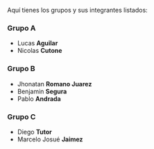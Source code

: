 Aquí tienes los grupos y sus integrantes listados:

### Grupo A
- Lucas **Aguilar**
- Nicolas **Cutone**

### Grupo B
- Jhonatan **Romano Juarez**
- Benjamin **Segura**
- Pablo **Andrada**

### Grupo C
- Diego **Tutor**
- Marcelo Josué **Jaimez**